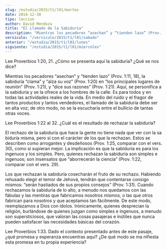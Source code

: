 ```yaml
---
slug: /estudia/2015/t1/l01/martes
date: 2014-12-30
tipo: leccion
author: David Mendoza
title: "El Llamado de la Sabiduría"
description: "Mientras los pecadores “asechan” y “tienden lazo” (Prov. 1:11, 18), la sabiduría “clama” y “alza su voz” (Prov. 1:20) en “los principales lugares de reunión” (Prov. 1:21), y “dice sus razones” (Prov. 1:21). Aquí, se personifica a la sabiduría y se la ofrece a los hombres de la calle. Es para todos y en todas las actividades reales de la vida."
versiculo: "/versiculo/2015/t1/l01/sabado"
anterior: "/estudia/2015/t1/l01/lunes"
siguiente: "/estudia/2015/t1/l01/miercoles"
---
```


Lee Proverbios 1:20, 21. ¿Cómo se presenta aquí la sabiduría? ¿Qué se nos dice?

Mientras los pecadores “asechan” y “tienden lazo” (Prov. 1:11, 18), la sabiduría “clama” y “alza su voz” (Prov. 1:20) en “los principales lugares de reunión” (Prov. 1:21), y “dice sus razones” (Prov. 1:21). Aquí, se personifica a la sabiduría y se la ofrece a los hombres de la calle. Es para todos y en todas las actividades reales de la vida. En medio del ruido y el fragor de tantos productos y tantos vendedores, el llamado de la sabiduría debe ser en alta voz; de otro modo, no se la escucharía entre el bullicio de tantas otras voces.

Lee Proverbios 1:22 al 32. ¿Cuál es el resultado de rechazar la sabiduría?

El rechazo de la sabiduría que hace la gente no tiene nada que ver con la sa biduría misma, pero sí con el carácter de los que la rechazan. Estos se describen como arrogantes y desdeñosos (Prov. 1:25, comparar con el vers. 30), como si supieran mejor. La implicación es que la sabiduría es para los ingenuos y los simples. Pero, quienes rechazan la sabiduría son simples e ingenuos; son insensatos que “aborrecerán la ciencia” (Prov. 1:22, comparar con el vers. 29).

Los que rechazan la sabiduría cosecharán el fruto de su rechazo. Habiendo rehusado elegir el temor de Jehová, tendrán que contentarse consigo mismos: “serán hastiados de sus propios consejos” (Prov. 1:31). Cuando rechazamos la sabiduría de lo alto, a menudo nos quedamos con las fábulas y las mentiras que fabricamos nosotros mismos, o las que otros fabrican para nosotros y que aceptamos tan fácilmente. De este modo, reemplazamos a Dios con ídolos. Irónicamente, quienes desprecian la religión, burlándose de quienes juzgan como simples e ingenuos, a menudo son supersticiosos, que valoran las cosas pasajeras e inútiles que nunca pueden satisfacer las necesidades básicas del corazón.

Lee Proverbios 1:33. Dado el contexto presentado antes de este pasaje, ¿qué promesa y esperanza encuentras aquí? ¿De qué modo se ma­ nifiesta esta promesa en tu propia experiencia?
